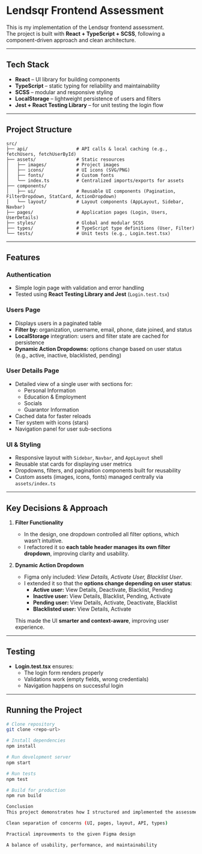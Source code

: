 # Lendsqr Frontend Assessment

This is my implementation of the Lendsqr frontend assessment.  
The project is built with **React + TypeScript + SCSS**, following a component-driven approach and clean architecture.

---

## Tech Stack
- **React** – UI library for building components  
- **TypeScript** – static typing for reliability and maintainability  
- **SCSS** – modular and responsive styling  
- **LocalStorage** – lightweight persistence of users and filters  
- **Jest + React Testing Library** – for unit testing the login flow  

---

## Project Structure
```
src/
├── api/                  # API calls & local caching (e.g., fetchUsers, fetchUserById)
├── assets/               # Static resources
│   ├── images/           # Project images
│   ├── icons/            # UI icons (SVG/PNG)
│   ├── fonts/            # Custom fonts
│   └── index.ts          # Centralized imports/exports for assets
├── components/
│   ├── ui/               # Reusable UI components (Pagination, FilterDropdown, StatCard, ActionDropdown)
│   └── layout/           # Layout components (AppLayout, Sidebar, Navbar)
├── pages/                # Application pages (Login, Users, UserDetails)
├── styles/               # Global and modular SCSS
├── types/                # TypeScript type definitions (User, Filter)
└── tests/                # Unit tests (e.g., Login.test.tsx)
```
---

##  Features

### Authentication
- Simple login page with validation and error handling
- Tested using **React Testing Library and Jest** (`Login.test.tsx`)

### Users Page
- Displays users in a paginated table  
- **Filter by:** organization, username, email, phone, date joined, and status  
- **LocalStorage** integration: users and filter state are cached for persistence  
- **Dynamic Action Dropdowns:** options change based on user status (e.g., active, inactive, blacklisted, pending)  

### User Details Page
- Detailed view of a single user with sections for:  
  - Personal Information  
  - Education & Employment  
  - Socials  
  - Guarantor Information  
- Cached data for faster reloads  
- Tier system with icons (stars)  
- Navigation panel for user sub-sections  

### UI & Styling
- Responsive layout with `Sidebar`, `Navbar`, and `AppLayout` shell  
- Reusable stat cards for displaying user metrics  
- Dropdowns, filters, and pagination components built for reusability  
- Custom assets (images, icons, fonts) managed centrally via `assets/index.ts`  

---

## Key Decisions & Approach

1. **Filter Functionality**  
   - In the design, one dropdown controlled all filter options, which wasn’t intuitive.  
   - I refactored it so **each table header manages its own filter dropdown**, improving clarity and usability.  

2. **Dynamic Action Dropdown**  
   - Figma only included: *View Details, Activate User, Blacklist User*.  
   - I extended it so that the **options change depending on user status**:  
     - **Active user:** View Details, Deactivate, Blacklist, Pending  
     - **Inactive user:** View Details, Blacklist, Pending, Activate  
     - **Pending user:** View Details, Activate, Deactivate, Blacklist  
     - **Blacklisted user:** View Details, Activate  

    This made the UI **smarter and context-aware**, improving user experience.  

---

## Testing
- **Login.test.tsx** ensures:  
  - The login form renders properly  
  - Validations work (empty fields, wrong credentials)  
  - Navigation happens on successful login  

---

##  Running the Project

```bash
# Clone repository
git clone <repo-url>

# Install dependencies
npm install

# Run development server
npm start

# Run tests
npm test

# Build for production
npm run build

Conclusion
This project demonstrates how I structured and implemented the assessment:

Clean separation of concerns (UI, pages, layout, API, types)

Practical improvements to the given Figma design

A balance of usability, performance, and maintainability